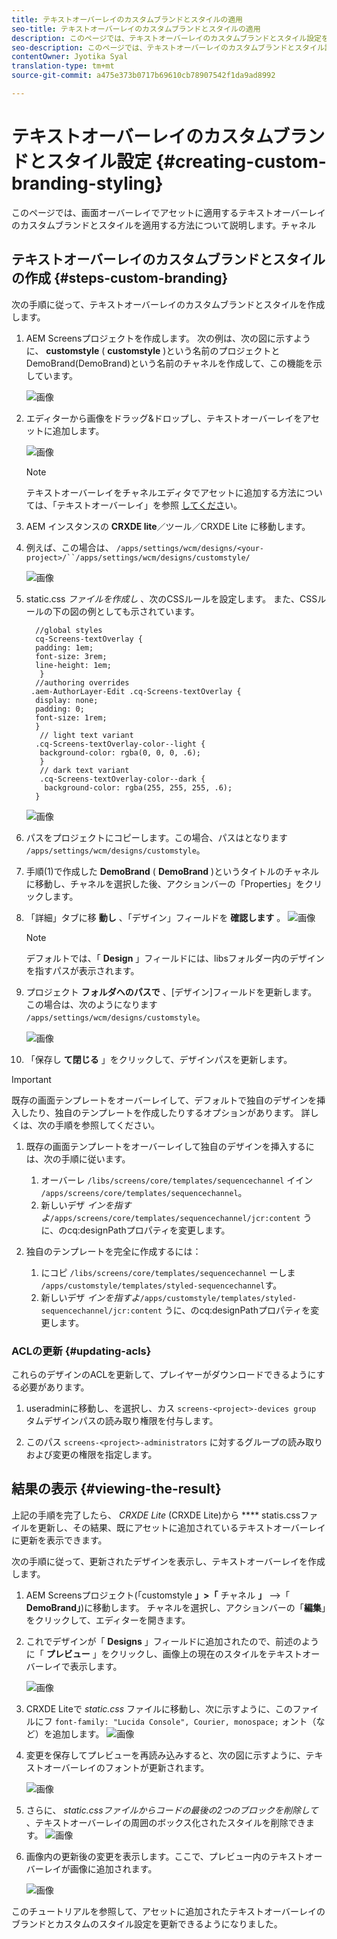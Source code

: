 ```yaml
---
title: テキストオーバーレイのカスタムブランドとスタイルの適用
seo-title: テキストオーバーレイのカスタムブランドとスタイルの適用
description: このページでは、テキストオーバーレイのカスタムブランドとスタイル設定を適用する方法について説明します。
seo-description: このページでは、テキストオーバーレイのカスタムブランドとスタイル設定を適用する方法について説明します。
contentOwner: Jyotika Syal
translation-type: tm+mt
source-git-commit: a475e373b0717b69610cb78907542f1da9ad8992

---
```



# テキストオーバーレイのカスタムブランドとスタイル設定 {#creating-custom-branding-styling}

このページでは、画面オーバーレイでアセットに適用するテキストオーバーレイのカスタムブランドとスタイルを適用する方法について説明します。チャネル

## テキストオーバーレイのカスタムブランドとスタイルの作成 {#steps-custom-branding}

次の手順に従って、テキストオーバーレイのカスタムブランドとスタイルを作成します。

1. AEM Screensプロジェクトを作成します。 次の例は、次の図に示すように、 **customstyle** ( **customstyle** )という名前のプロジェクトとDemoBrand(DemoBrand)という名前のチャネルを作成して、この機能を示しています。

   ![画像](/help/user-guide/assets/custom-brand/custom-brand1.png)

1. エディターから画像をドラッグ&amp;ドロップし、テキストオーバーレイをアセットに追加します。

   ![画像](/help/user-guide/assets/custom-brand/custom-brand2.png)

   >[!NOTE]
   >テキストオーバーレイをチャネルエディタでアセットに追加する方法については、「テキストオーバーレイ」を参照 [してくださ](/help/user-guide/text-overlay.md)い。

1. AEM インスタンスの **CRXDE lite**／ツール／CRXDE Lite に移動します。

1. 例えば、この場合は、 `/apps/settings/wcm/designs/<your-project>/``/apps/settings/wcm/designs/customstyle/`

   ![画像](/help/user-guide/assets/custom-brand/custom-brand3.png)

1. static.css *ファイルを作成し* 、次のCSSルールを設定します。 また、CSSルールの下の図の例としても示されています。

   ```shell
     //global styles
     cq-Screens-textOverlay {
     padding: 1em;
     font-size: 3rem;
     line-height: 1em;
      }
     //authoring overrides
    .aem-AuthorLayer-Edit .cq-Screens-textOverlay {
     display: none;
     padding: 0;
     font-size: 1rem;
     }
      // light text variant
     .cq-Screens-textOverlay-color--light {
      background-color: rgba(0, 0, 0, .6);
      }
      // dark text variant
      .cq-Screens-textOverlay-color--dark {
       background-color: rgba(255, 255, 255, .6);
     }
   ```
   ![画像](/help/user-guide/assets/custom-brand/custom-brand4.png)

1. パスをプロジェクトにコピーします。この場合、パスはとなります `/apps/settings/wcm/designs/customstyle`。

1. 手順(1)で作成した **DemoBrand** ( **DemoBrand** )というタイトルのチャネルに移動し、チャネルを選択した後、アクションバーの「Properties」をクリックします。

1. 「詳細」タブに移 **動し** 、「デザイン」フィールドを **確認します** 。
   ![画像](/help/user-guide/assets/custom-brand/custom-brand5.png)

   >[!NOTE]
   >デフォルトでは、「 **Design** 」フィールドには、libsフォルダー内のデザインを指すパスが表示されます。

1. プロジェクト **フォルダへのパスで** 、[デザイン]フィールドを更新します。 この場合は、次のようになります `/apps/settings/wcm/designs/customstyle`。

   ![画像](/help/user-guide/assets/custom-brand/custom-brand6.png)

1. 「保存し **て閉じる** 」をクリックして、デザインパスを更新します。

>[!IMPORTANT]
> 既存の画面テンプレートをオーバーレイして、デフォルトで独自のデザインを挿入したり、独自のテンプレートを作成したりするオプションがあります。 詳しくは、次の手順を参照してください。

1. 既存の画面テンプレートをオーバーレイして独自のデザインを挿入するには、次の手順に従います。

   1. オーバーレ `/libs/screens/core/templates/sequencechannel` イイン `/apps/screens/core/templates/sequencechannel`。
   1. 新しいデザ *インを指すよ*`/apps/screens/core/templates/sequencechannel/jcr:content` うに、のcq:designPathプロパティを変更します。

1. 独自のテンプレートを完全に作成するには：
   1. にコピ `/libs/screens/core/templates/sequencechannel` ーしま `/apps/customstyle/templates/styled-sequencechannel`す。
   1. 新しいデザ *インを指すよ*`/apps/customstyle/templates/styled-sequencechannel/jcr:content` うに、のcq:designPathプロパティを変更します。


### ACLの更新 {#updating-acls}

これらのデザインのACLを更新して、プレイヤーがダウンロードできるようにする必要があります。

1. useradminに移動し、を選択し、カス `screens-<project>-devices group` タムデザインパスの読み取り権限を付与します。

1. このパス `screens-<project>-administrators` に対するグループの読み取りおよび変更の権限を指定します。

## 結果の表示 {#viewing-the-result}

上記の手順を完了したら、 *CRXDE Lite* (CRXDE Lite)から **** statis.cssファイルを更新し、その結果、既にアセットに追加されているテキストオーバーレイに更新を表示できます。

次の手順に従って、更新されたデザインを表示し、テキストオーバーレイを作成します。

1. AEM Screensプロジェクト(「customstyle **」>「** チャネル **」** —>「 **DemoBrand」**)に移動します。  チャネルを選択し、アクションバーの「**編集**」をクリックして、エディターを開きます。

1. これでデザインが「 **Designs** 」フィールドに追加されたので、前述のように「 **プレビュー** 」をクリックし、画像上の現在のスタイルをテキストオーバーレイで表示します。

   ![画像](/help/user-guide/assets/custom-brand/custom-brand7.png)

1. CRXDE Liteで *static.css* ファイルに移動し、次に示すように、このファイルにフ `font-family: "Lucida Console", Courier, monospace;` ォント（など）を追加します。
   ![画像](/help/user-guide/assets/custom-brand/custom-brand8.png)

1. 変更を保存してプレビューを再読み込みすると、次の図に示すように、テキストオーバーレイのフォントが更新されます。

   ![画像](/help/user-guide/assets/custom-brand/custom-brand9.png)

1. さらに、 *static.cssファイルからコードの最後の2つのブロックを削除して* 、テキストオーバーレイの周囲のボックス化されたスタイルを削除できます。
   ![画像](/help/user-guide/assets/custom-brand/custom-brand10.png)

1. 画像内の更新後の変更を表示します。ここで、プレビュー内のテキストオーバーレイが画像に追加されます。

   ![画像](/help/user-guide/assets/custom-brand/custom-brand11.png)

このチュートリアルを参照して、アセットに追加されたテキストオーバーレイのブランドとカスタムのスタイル設定を更新できるようになりました。









